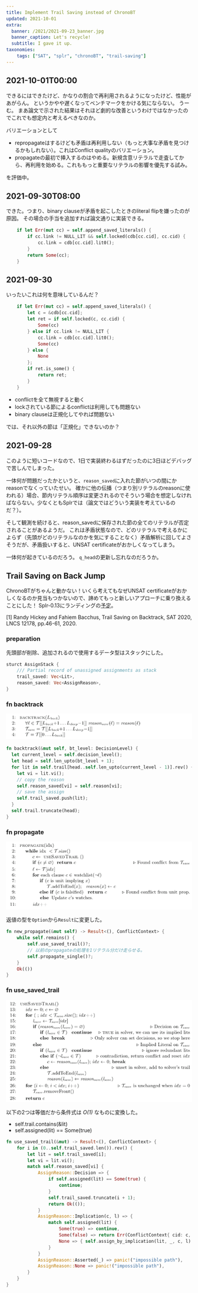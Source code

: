 ```yaml
---
title: Implement Trail Saving instead of ChronoBT
updated: 2021-10-01
extra:
  banner: /2021/2021-09-23_banner.jpg
  banner_caption: Let's recycle!
  subtitle: I gave it up.
taxonomies:
    tags: ["SAT", "splr", "chronoBT", "trail-saving"]
---
```

## 2021-10-01T00:00

できるにはできたけど、かなりの割合で再利用されるようになったけど、性能があがらん。
というかやや遅くなってベンチマークをかける気にならない。
うーむ。
まあ論文で示された結果はそれほど劇的な改善というわけではなかったのでこれでも想定内と考えるべきなのか。

バリエーションとして

- repropagateはするけども矛盾は再利用しない（もっと大事な矛盾を見つけるかもしれない）。これはConflict qualityのバリエーション。
- propagateの最初で挿入するのはやめる。新規含意リテラルで走査してから、再利用を始める。これももっと重要なリテラルの影響を優先する試み。

を評価中。

## 2021-09-30T08:00

できた。つまり、binary clauseが矛盾を起こしたときのliteral flipを嫌ったのが原因。
その場合の手当を追加すれば論文通りに実装できる。


```rust
    if let Err(mut cc) = self.append_saved_literals() {
        if cc.link != NULL_LIT && self.locked(cdb[cc.cid], cc.cid) {
            cc.link = cdb[cc.cid].lit0();
        }
        return Some(cc);
    }
```

## 2021-09-30

いったいこれは何を意味しているんだ？

```rust
    if let Err(mut cc) = self.append_saved_literals() {
        let c = &cdb[cc.cid];
        let ret = if self.locked(c, cc.cid) {
            Some(cc)
        } else if cc.link != NULL_LIT {
            cc.link = cdb[cc.cid].lit0();
            Some(cc)
        } else {
            None
        };
        if ret.is_some() {
            return ret;
        }
    }
```

- conflictを全て無視すると動く
- lockされている節によるconflictは利用しても問題ない
- binary clauseは正規化してやれば問題ない

では、それ以外の節は「正規化」できないのか？

## 2021-09-28

このように短いコードなので、1日で実装終わるはずだったのに3日ほどデバッグで苦しんでしまった。

一体何が問題だったかというと、`reason_saved`に入れた節がいつの間にかreasonでなくっていたせい。
確かに他の伝播（つまり別リテラルのreasonに使われる）場合、節内リテラル順序は変更されるのでそういう場合を想定しなければならない。少なくともSplrでは（論文ではどういう実装を考えているのだ？）。

そして観測を続けると、reason_savedに保存された節の全てのリテラルが否定されることがあるようだ。
これは矛盾状態なので、どのリテラルで考えるかによらず（先頭がどのリテラルなのかを気にすることなく）矛盾解析に回してよさそうだが、矛盾扱いすると、UNSAT certificateがおかしくなってしまう。

一体何が起きているのだろう。
`q_head`の更新し忘れなのだろうか。

## Trail Saving on Back Jump

ChronoBTがちゃんと動かない！いくら考えてもなぜUNSAT certificateがおかしくなるのか見当もつかないので、諦めてもっと新しいアプローチに乗り換えることにした！
Splr-0.13にランディングの[予定](https://github.com/shnarazk/splr/pull/144)。


[1] Randy Hickey and Fahiem Bacchus, Trail Saving on Backtrack, SAT 2020, LNCS 12178, pp.46-61, 2020.

### preparation

先頭部が削除、追加されるので使用するデータ型はスタックにした。

```rust
sturct AssignStack {
    /// Partial record of unassigned assignments as stack
    trail_saved: Vec<Lit>,
    reason_saved: Vec<AssignReason>,
}
```

### fn backtrack

![](/2021/2021-09-23_Backtrack.png)

```rust
fn backtrack(&mut self, bt_level: DecisionLevel) {
  let current_level = self.decision_level();
  let head = self.len_upto(bt_level + 1);
  for lit in self.trail[head..self.len_upto(current_level - 1)].rev() {
    let vi = lit.vi();
    // copy the reason
    self.reason_saved[vi] = self.reason[vi];
    // save the assign
    self.trail_saved.push(lit);
  }
  self.trail.truncate(head);
}
```

### fn propagate

![](/2021/2021-09-23_Propagate.png)

返値の型を`Option`から`Result`に変更した。

```rust
fn new_propagate(&mut self) -> Result<(), ConflictContext> {
    while self.remains() {
        self.use_saved_trail()?;
        // 以前のpropagateの処理を1リテラル分だけ走らせる。
        self.propagate_single()?;
    }
    Ok(())
}
```
### fn use_saved_trail

![](/2021/2021-09-23_UseSavedTrail.png)

以下の2つは等価だから条件式は <i>O(1)</i> なものに変換した。
- self.trail.contains(&lit)
- self.assigned(lit) == Some(true)

```rust
fn use_saved_trail(&mut) -> Result<(), ConflictContext> {
    for i in (0..self.trail_saved.len()).rev() {
        let lit = self.trail_saved[i];
        let vi = lit.vi();
        match self.reason_saved[vi] {
            AssignReason::Decision => {
                if self.assigned(lit) == Some(true) {
                    continue;
                }
                self.trail_saved.truncate(i + 1);
                return Ok(());
            }
            AssignReason::Implication(c, l) => {
                match self.assigned(lit) {
                    Some(true) => continue,
                    Some(false) => return Err(ConflictContext{ cid: c, link: l}),
                    None => { self.assign_by_implication(lit, _, c, l) }
                }
            }
            AssignReason::Asserted(_) => panic!("impossible path"),
            AssignReason::None => panic!("impossible path"),
        }
    }
}
```
